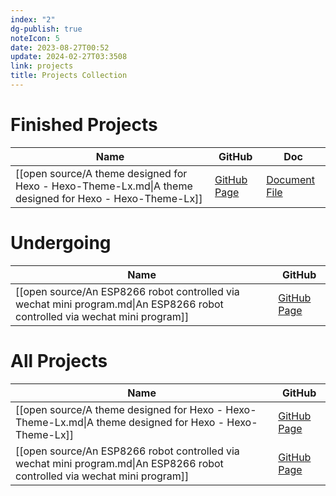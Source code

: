 ```yaml
---
index: "2"
dg-publish: true
noteIcon: 5
date: 2023-08-27T00:52
update: 2024-02-27T03:3508
link: projects
title: Projects Collection
---
```


# Finished Projects
| Name                                                                                                    | GitHub                                                  | Doc                                |
| ------------------------------------------------------------------------------------------------------- | ------------------------------------------------------- | ---------------------------------- |
| [[open source/A theme designed for Hexo - Hexo-Theme-Lx.md\|A theme designed for Hexo - Hexo-Theme-Lx]] | [GitHub Page](https://github.com/blleng/hexo-theme-lx/) | [Document File](https://lx.js.org) |

# Undergoing
| Name                                                                                                                        | GitHub                                                            |
| --------------------------------------------------------------------------------------------------------------------------- | ----------------------------------------------------------------- |
| [[open source/An ESP8266 robot controlled via wechat mini program.md\|An ESP8266 robot controlled via wechat mini program]] | [GitHub Page](https://github.com/blleng/esp8266-robot-colderfro/) |


# All Projects
| Name                                                                                                                        | GitHub                                                            |
| --------------------------------------------------------------------------------------------------------------------------- | ----------------------------------------------------------------- |
| [[open source/A theme designed for Hexo - Hexo-Theme-Lx.md\|A theme designed for Hexo - Hexo-Theme-Lx]]                     | [GitHub Page](https://github.com/blleng/hexo-theme-lx/)           |
| [[open source/An ESP8266 robot controlled via wechat mini program.md\|An ESP8266 robot controlled via wechat mini program]] | [GitHub Page](https://github.com/blleng/esp8266-robot-colderfro/) |
